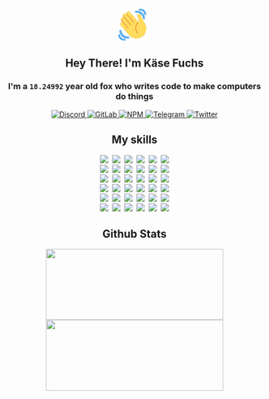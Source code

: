 <div><p align=center><img src=./resources/images/wave.gif width=64px height=64px></p><h2 align=center>Hey There! I'm Käse Fuchs</h2><h3 align=center>I'm a <code>18.24992</code> year old fox who writes code to make computers do things</h3><p align=center><a href=https://discord.com/users/507526681125322772><img alt=Discord src="https://img.shields.io/badge/Discord-5865F2?logo=discord&logoColor=white&style=flat-square#85ff83a23aec62ed48317220519fa920"> </a><a href=https://gitlab.com/kasefuchs><img alt=GitLab src="https://img.shields.io/badge/GitLab-330F63?logo=gitlab&logoColor=white&style=flat-square#85ff83a23aec62ed48317220519fa920"> </a><a href=https://npmjs.com/~kasefuchs><img alt=NPM src="https://img.shields.io/badge/NPM-CB3837?logo=npm&logoColor=white&style=flat-square#85ff83a23aec62ed48317220519fa920"> </a><a href=https://t.me/kasefuchs><img alt=Telegram src="https://img.shields.io/badge/Telegram-2CA5E0?logo=telegram&logoColor=white&style=flat-square#85ff83a23aec62ed48317220519fa920"> </a><a href=https://twitter.com/kasefuchs><img alt=Twitter src="https://img.shields.io/badge/Twitter-1DA1F2?logo=twitter&logoColor=white&style=flat-square#85ff83a23aec62ed48317220519fa920"></a></p><h2 align=center>My skills</h2><p align=center><a href=https://aws.amazon.com/ ><picture><source srcset="https://skillicons.dev/icons?i=aws&theme=dark#85ff83a23aec62ed48317220519fa920" media="(prefers-color-scheme: dark)"><source srcset="https://skillicons.dev/icons?i=aws&theme=light#85ff83a23aec62ed48317220519fa920" media="(prefers-color-scheme: light), (prefers-color-scheme: no-preference)"><img src="https://skillicons.dev/icons?i=aws&theme=light#85ff83a23aec62ed48317220519fa920"></picture></a>&nbsp;&nbsp;<a href=https://en.wikipedia.org/wiki/Bash_(Unix_shell)><picture><source srcset="https://skillicons.dev/icons?i=bash&theme=dark#85ff83a23aec62ed48317220519fa920" media="(prefers-color-scheme: dark)"><source srcset="https://skillicons.dev/icons?i=bash&theme=light#85ff83a23aec62ed48317220519fa920" media="(prefers-color-scheme: light), (prefers-color-scheme: no-preference)"><img src="https://skillicons.dev/icons?i=bash&theme=light#85ff83a23aec62ed48317220519fa920"></picture></a>&nbsp;&nbsp;<a href=https://discord.com/developers/docs><picture><source srcset="https://skillicons.dev/icons?i=bots&theme=dark#85ff83a23aec62ed48317220519fa920" media="(prefers-color-scheme: dark)"><source srcset="https://skillicons.dev/icons?i=bots&theme=light#85ff83a23aec62ed48317220519fa920" media="(prefers-color-scheme: light), (prefers-color-scheme: no-preference)"><img src="https://skillicons.dev/icons?i=bots&theme=light#85ff83a23aec62ed48317220519fa920"></picture></a>&nbsp;&nbsp;<a href=https://www.cloudflare.com/ ><picture><source srcset="https://skillicons.dev/icons?i=cloudflare&theme=dark#85ff83a23aec62ed48317220519fa920" media="(prefers-color-scheme: dark)"><source srcset="https://skillicons.dev/icons?i=cloudflare&theme=light#85ff83a23aec62ed48317220519fa920" media="(prefers-color-scheme: light), (prefers-color-scheme: no-preference)"><img src="https://skillicons.dev/icons?i=cloudflare&theme=light#85ff83a23aec62ed48317220519fa920"></picture></a>&nbsp;&nbsp;<a href=https://en.wikipedia.org/wiki/CSS><picture><source srcset="https://skillicons.dev/icons?i=css&theme=dark#85ff83a23aec62ed48317220519fa920" media="(prefers-color-scheme: dark)"><source srcset="https://skillicons.dev/icons?i=css&theme=light#85ff83a23aec62ed48317220519fa920" media="(prefers-color-scheme: light), (prefers-color-scheme: no-preference)"><img src="https://skillicons.dev/icons?i=css&theme=light#85ff83a23aec62ed48317220519fa920"></picture></a>&nbsp;&nbsp;<a href=https://www.docker.com/ ><picture><source srcset="https://skillicons.dev/icons?i=docker&theme=dark#85ff83a23aec62ed48317220519fa920" media="(prefers-color-scheme: dark)"><source srcset="https://skillicons.dev/icons?i=docker&theme=light#85ff83a23aec62ed48317220519fa920" media="(prefers-color-scheme: light), (prefers-color-scheme: no-preference)"><img src="https://skillicons.dev/icons?i=docker&theme=light#85ff83a23aec62ed48317220519fa920"></picture></a><br><a href=https://www.electronjs.org/ ><picture><source srcset="https://skillicons.dev/icons?i=electron&theme=dark#85ff83a23aec62ed48317220519fa920" media="(prefers-color-scheme: dark)"><source srcset="https://skillicons.dev/icons?i=electron&theme=light#85ff83a23aec62ed48317220519fa920" media="(prefers-color-scheme: light), (prefers-color-scheme: no-preference)"><img src="https://skillicons.dev/icons?i=electron&theme=light#85ff83a23aec62ed48317220519fa920"></picture></a>&nbsp;&nbsp;<a href=https://expressjs.com/ ><picture><source srcset="https://skillicons.dev/icons?i=express&theme=dark#85ff83a23aec62ed48317220519fa920" media="(prefers-color-scheme: dark)"><source srcset="https://skillicons.dev/icons?i=express&theme=light#85ff83a23aec62ed48317220519fa920" media="(prefers-color-scheme: light), (prefers-color-scheme: no-preference)"><img src="https://skillicons.dev/icons?i=express&theme=light#85ff83a23aec62ed48317220519fa920"></picture></a>&nbsp;&nbsp;<a href=https://www.figma.com/ ><picture><source srcset="https://skillicons.dev/icons?i=figma&theme=dark#85ff83a23aec62ed48317220519fa920" media="(prefers-color-scheme: dark)"><source srcset="https://skillicons.dev/icons?i=figma&theme=light#85ff83a23aec62ed48317220519fa920" media="(prefers-color-scheme: light), (prefers-color-scheme: no-preference)"><img src="https://skillicons.dev/icons?i=figma&theme=light#85ff83a23aec62ed48317220519fa920"></picture></a>&nbsp;&nbsp;<a href=https://firebase.google.com/ ><picture><source srcset="https://skillicons.dev/icons?i=firebase&theme=dark#85ff83a23aec62ed48317220519fa920" media="(prefers-color-scheme: dark)"><source srcset="https://skillicons.dev/icons?i=firebase&theme=light#85ff83a23aec62ed48317220519fa920" media="(prefers-color-scheme: light), (prefers-color-scheme: no-preference)"><img src="https://skillicons.dev/icons?i=firebase&theme=light#85ff83a23aec62ed48317220519fa920"></picture></a>&nbsp;&nbsp;<a href=https://flask.palletsprojects.com/ ><picture><source srcset="https://skillicons.dev/icons?i=flask&theme=dark#85ff83a23aec62ed48317220519fa920" media="(prefers-color-scheme: dark)"><source srcset="https://skillicons.dev/icons?i=flask&theme=light#85ff83a23aec62ed48317220519fa920" media="(prefers-color-scheme: light), (prefers-color-scheme: no-preference)"><img src="https://skillicons.dev/icons?i=flask&theme=light#85ff83a23aec62ed48317220519fa920"></picture></a>&nbsp;&nbsp;<a href=https://cloud.google.com/ ><picture><source srcset="https://skillicons.dev/icons?i=gcp&theme=dark#85ff83a23aec62ed48317220519fa920" media="(prefers-color-scheme: dark)"><source srcset="https://skillicons.dev/icons?i=gcp&theme=light#85ff83a23aec62ed48317220519fa920" media="(prefers-color-scheme: light), (prefers-color-scheme: no-preference)"><img src="https://skillicons.dev/icons?i=gcp&theme=light#85ff83a23aec62ed48317220519fa920"></picture></a><br><a href=https://git-scm.com/ ><picture><source srcset="https://skillicons.dev/icons?i=git&theme=dark#85ff83a23aec62ed48317220519fa920" media="(prefers-color-scheme: dark)"><source srcset="https://skillicons.dev/icons?i=git&theme=light#85ff83a23aec62ed48317220519fa920" media="(prefers-color-scheme: light), (prefers-color-scheme: no-preference)"><img src="https://skillicons.dev/icons?i=git&theme=light#85ff83a23aec62ed48317220519fa920"></picture></a>&nbsp;&nbsp;<a href=https://github.com/ ><picture><source srcset="https://skillicons.dev/icons?i=github&theme=dark#85ff83a23aec62ed48317220519fa920" media="(prefers-color-scheme: dark)"><source srcset="https://skillicons.dev/icons?i=github&theme=light#85ff83a23aec62ed48317220519fa920" media="(prefers-color-scheme: light), (prefers-color-scheme: no-preference)"><img src="https://skillicons.dev/icons?i=github&theme=light#85ff83a23aec62ed48317220519fa920"></picture></a>&nbsp;&nbsp;<a href=https://gitlab.com/ ><picture><source srcset="https://skillicons.dev/icons?i=gitlab&theme=dark#85ff83a23aec62ed48317220519fa920" media="(prefers-color-scheme: dark)"><source srcset="https://skillicons.dev/icons?i=gitlab&theme=light#85ff83a23aec62ed48317220519fa920" media="(prefers-color-scheme: light), (prefers-color-scheme: no-preference)"><img src="https://skillicons.dev/icons?i=gitlab&theme=light#85ff83a23aec62ed48317220519fa920"></picture></a>&nbsp;&nbsp;<a href=https://www.heroku.com/ ><picture><source srcset="https://skillicons.dev/icons?i=heroku&theme=dark#85ff83a23aec62ed48317220519fa920" media="(prefers-color-scheme: dark)"><source srcset="https://skillicons.dev/icons?i=heroku&theme=light#85ff83a23aec62ed48317220519fa920" media="(prefers-color-scheme: light), (prefers-color-scheme: no-preference)"><img src="https://skillicons.dev/icons?i=heroku&theme=light#85ff83a23aec62ed48317220519fa920"></picture></a>&nbsp;&nbsp;<a href=https://en.wikipedia.org/wiki/HTML><picture><source srcset="https://skillicons.dev/icons?i=html&theme=dark#85ff83a23aec62ed48317220519fa920" media="(prefers-color-scheme: dark)"><source srcset="https://skillicons.dev/icons?i=html&theme=light#85ff83a23aec62ed48317220519fa920" media="(prefers-color-scheme: light), (prefers-color-scheme: no-preference)"><img src="https://skillicons.dev/icons?i=html&theme=light#85ff83a23aec62ed48317220519fa920"></picture></a>&nbsp;&nbsp;<a href=https://en.wikipedia.org/wiki/JavaScript><picture><source srcset="https://skillicons.dev/icons?i=js&theme=dark#85ff83a23aec62ed48317220519fa920" media="(prefers-color-scheme: dark)"><source srcset="https://skillicons.dev/icons?i=js&theme=light#85ff83a23aec62ed48317220519fa920" media="(prefers-color-scheme: light), (prefers-color-scheme: no-preference)"><img src="https://skillicons.dev/icons?i=js&theme=light#85ff83a23aec62ed48317220519fa920"></picture></a><br><a href=https://en.wikipedia.org/wiki/Linux><picture><source srcset="https://skillicons.dev/icons?i=linux&theme=dark#85ff83a23aec62ed48317220519fa920" media="(prefers-color-scheme: dark)"><source srcset="https://skillicons.dev/icons?i=linux&theme=light#85ff83a23aec62ed48317220519fa920" media="(prefers-color-scheme: light), (prefers-color-scheme: no-preference)"><img src="https://skillicons.dev/icons?i=linux&theme=light#85ff83a23aec62ed48317220519fa920"></picture></a>&nbsp;&nbsp;<a href=https://mui.com/ ><picture><source srcset="https://skillicons.dev/icons?i=materialui&theme=dark#85ff83a23aec62ed48317220519fa920" media="(prefers-color-scheme: dark)"><source srcset="https://skillicons.dev/icons?i=materialui&theme=light#85ff83a23aec62ed48317220519fa920" media="(prefers-color-scheme: light), (prefers-color-scheme: no-preference)"><img src="https://skillicons.dev/icons?i=materialui&theme=light#85ff83a23aec62ed48317220519fa920"></picture></a>&nbsp;&nbsp;<a href=https://en.wikipedia.org/wiki/Markdown><picture><source srcset="https://skillicons.dev/icons?i=md&theme=dark#85ff83a23aec62ed48317220519fa920" media="(prefers-color-scheme: dark)"><source srcset="https://skillicons.dev/icons?i=md&theme=light#85ff83a23aec62ed48317220519fa920" media="(prefers-color-scheme: light), (prefers-color-scheme: no-preference)"><img src="https://skillicons.dev/icons?i=md&theme=light#85ff83a23aec62ed48317220519fa920"></picture></a>&nbsp;&nbsp;<a href=https://www.mongodb.com/ ><picture><source srcset="https://skillicons.dev/icons?i=mongodb&theme=dark#85ff83a23aec62ed48317220519fa920" media="(prefers-color-scheme: dark)"><source srcset="https://skillicons.dev/icons?i=mongodb&theme=light#85ff83a23aec62ed48317220519fa920" media="(prefers-color-scheme: light), (prefers-color-scheme: no-preference)"><img src="https://skillicons.dev/icons?i=mongodb&theme=light#85ff83a23aec62ed48317220519fa920"></picture></a>&nbsp;&nbsp;<a href=https://www.mysql.com/ ><picture><source srcset="https://skillicons.dev/icons?i=mysql&theme=dark#85ff83a23aec62ed48317220519fa920" media="(prefers-color-scheme: dark)"><source srcset="https://skillicons.dev/icons?i=mysql&theme=light#85ff83a23aec62ed48317220519fa920" media="(prefers-color-scheme: light), (prefers-color-scheme: no-preference)"><img src="https://skillicons.dev/icons?i=mysql&theme=light#85ff83a23aec62ed48317220519fa920"></picture></a>&nbsp;&nbsp;<a href=https://nextjs.org/ ><picture><source srcset="https://skillicons.dev/icons?i=nextjs&theme=dark#85ff83a23aec62ed48317220519fa920" media="(prefers-color-scheme: dark)"><source srcset="https://skillicons.dev/icons?i=nextjs&theme=light#85ff83a23aec62ed48317220519fa920" media="(prefers-color-scheme: light), (prefers-color-scheme: no-preference)"><img src="https://skillicons.dev/icons?i=nextjs&theme=light#85ff83a23aec62ed48317220519fa920"></picture></a><br><a href=https://nodejs.org/en/ ><picture><source srcset="https://skillicons.dev/icons?i=nodejs&theme=dark#85ff83a23aec62ed48317220519fa920" media="(prefers-color-scheme: dark)"><source srcset="https://skillicons.dev/icons?i=nodejs&theme=light#85ff83a23aec62ed48317220519fa920" media="(prefers-color-scheme: light), (prefers-color-scheme: no-preference)"><img src="https://skillicons.dev/icons?i=nodejs&theme=light#85ff83a23aec62ed48317220519fa920"></picture></a>&nbsp;&nbsp;<a href=https://www.postgresql.org/ ><picture><source srcset="https://skillicons.dev/icons?i=postgres&theme=dark#85ff83a23aec62ed48317220519fa920" media="(prefers-color-scheme: dark)"><source srcset="https://skillicons.dev/icons?i=postgres&theme=light#85ff83a23aec62ed48317220519fa920" media="(prefers-color-scheme: light), (prefers-color-scheme: no-preference)"><img src="https://skillicons.dev/icons?i=postgres&theme=light#85ff83a23aec62ed48317220519fa920"></picture></a>&nbsp;&nbsp;<a href=https://learn.microsoft.com/en-us/powershell/ ><picture><source srcset="https://skillicons.dev/icons?i=powershell&theme=dark#85ff83a23aec62ed48317220519fa920" media="(prefers-color-scheme: dark)"><source srcset="https://skillicons.dev/icons?i=powershell&theme=light#85ff83a23aec62ed48317220519fa920" media="(prefers-color-scheme: light), (prefers-color-scheme: no-preference)"><img src="https://skillicons.dev/icons?i=powershell&theme=light#85ff83a23aec62ed48317220519fa920"></picture></a>&nbsp;&nbsp;<a href=https://www.python.org/ ><picture><source srcset="https://skillicons.dev/icons?i=py&theme=dark#85ff83a23aec62ed48317220519fa920" media="(prefers-color-scheme: dark)"><source srcset="https://skillicons.dev/icons?i=py&theme=light#85ff83a23aec62ed48317220519fa920" media="(prefers-color-scheme: light), (prefers-color-scheme: no-preference)"><img src="https://skillicons.dev/icons?i=py&theme=light#85ff83a23aec62ed48317220519fa920"></picture></a>&nbsp;&nbsp;<a href=https://www.raspberrypi.org/ ><picture><source srcset="https://skillicons.dev/icons?i=raspberrypi&theme=dark#85ff83a23aec62ed48317220519fa920" media="(prefers-color-scheme: dark)"><source srcset="https://skillicons.dev/icons?i=raspberrypi&theme=light#85ff83a23aec62ed48317220519fa920" media="(prefers-color-scheme: light), (prefers-color-scheme: no-preference)"><img src="https://skillicons.dev/icons?i=raspberrypi&theme=light#85ff83a23aec62ed48317220519fa920"></picture></a>&nbsp;&nbsp;<a href=https://reactjs.org/ ><picture><source srcset="https://skillicons.dev/icons?i=react&theme=dark#85ff83a23aec62ed48317220519fa920" media="(prefers-color-scheme: dark)"><source srcset="https://skillicons.dev/icons?i=react&theme=light#85ff83a23aec62ed48317220519fa920" media="(prefers-color-scheme: light), (prefers-color-scheme: no-preference)"><img src="https://skillicons.dev/icons?i=react&theme=light#85ff83a23aec62ed48317220519fa920"></picture></a><br><a href=https://redux.js.org/ ><picture><source srcset="https://skillicons.dev/icons?i=redux&theme=dark#85ff83a23aec62ed48317220519fa920" media="(prefers-color-scheme: dark)"><source srcset="https://skillicons.dev/icons?i=redux&theme=light#85ff83a23aec62ed48317220519fa920" media="(prefers-color-scheme: light), (prefers-color-scheme: no-preference)"><img src="https://skillicons.dev/icons?i=redux&theme=light#85ff83a23aec62ed48317220519fa920"></picture></a>&nbsp;&nbsp;<a href=https://en.wikipedia.org/wiki/Regular_expression><picture><source srcset="https://skillicons.dev/icons?i=regex&theme=dark#85ff83a23aec62ed48317220519fa920" media="(prefers-color-scheme: dark)"><source srcset="https://skillicons.dev/icons?i=regex&theme=light#85ff83a23aec62ed48317220519fa920" media="(prefers-color-scheme: light), (prefers-color-scheme: no-preference)"><img src="https://skillicons.dev/icons?i=regex&theme=light#85ff83a23aec62ed48317220519fa920"></picture></a>&nbsp;&nbsp;<a href=https://en.wikipedia.org/wiki/Sass_(stylesheet_language)><picture><source srcset="https://skillicons.dev/icons?i=sass&theme=dark#85ff83a23aec62ed48317220519fa920" media="(prefers-color-scheme: dark)"><source srcset="https://skillicons.dev/icons?i=sass&theme=light#85ff83a23aec62ed48317220519fa920" media="(prefers-color-scheme: light), (prefers-color-scheme: no-preference)"><img src="https://skillicons.dev/icons?i=sass&theme=light#85ff83a23aec62ed48317220519fa920"></picture></a>&nbsp;&nbsp;<a href=https://www.typescriptlang.org/ ><picture><source srcset="https://skillicons.dev/icons?i=ts&theme=dark#85ff83a23aec62ed48317220519fa920" media="(prefers-color-scheme: dark)"><source srcset="https://skillicons.dev/icons?i=ts&theme=light#85ff83a23aec62ed48317220519fa920" media="(prefers-color-scheme: light), (prefers-color-scheme: no-preference)"><img src="https://skillicons.dev/icons?i=ts&theme=light#85ff83a23aec62ed48317220519fa920"></picture></a>&nbsp;&nbsp;<a href=https://unity.com/ ><picture><source srcset="https://skillicons.dev/icons?i=unity&theme=dark#85ff83a23aec62ed48317220519fa920" media="(prefers-color-scheme: dark)"><source srcset="https://skillicons.dev/icons?i=unity&theme=light#85ff83a23aec62ed48317220519fa920" media="(prefers-color-scheme: light), (prefers-color-scheme: no-preference)"><img src="https://skillicons.dev/icons?i=unity&theme=light#85ff83a23aec62ed48317220519fa920"></picture></a>&nbsp;&nbsp;<a href=https://workers.cloudflare.com/ ><picture><source srcset="https://skillicons.dev/icons?i=workers&theme=dark#85ff83a23aec62ed48317220519fa920" media="(prefers-color-scheme: dark)"><source srcset="https://skillicons.dev/icons?i=workers&theme=light#85ff83a23aec62ed48317220519fa920" media="(prefers-color-scheme: light), (prefers-color-scheme: no-preference)"><img src="https://skillicons.dev/icons?i=workers&theme=light#85ff83a23aec62ed48317220519fa920"></picture></a><br></p><h2 align=center>Github Stats</h2><p align=center><picture><source srcset="https://github-readme-stats-kasefuchs.vercel.app/api/?count_private=true&hide_border=true&hide_rank=true&line_height=20&hide_title=true&username=Kasefuchs&theme=dark#85ff83a23aec62ed48317220519fa920" media="(prefers-color-scheme: dark)"><source srcset="https://github-readme-stats-kasefuchs.vercel.app/api/?count_private=true&hide_border=true&hide_rank=true&line_height=20&hide_title=true&username=Kasefuchs&theme=light#85ff83a23aec62ed48317220519fa920" media="(prefers-color-scheme: light), (prefers-color-scheme: no-preference)"><img align=middle width=350 height=140 src="https://github-readme-stats-kasefuchs.vercel.app/api/?count_private=true&hide_border=true&hide_rank=true&line_height=20&hide_title=true&username=Kasefuchs&theme=light#85ff83a23aec62ed48317220519fa920"></picture><picture><source srcset="https://github-readme-stats-kasefuchs.vercel.app/api/top-langs/?count_private=true&hide_border=true&layout=compact&username=Kasefuchs&theme=dark#85ff83a23aec62ed48317220519fa920" media="(prefers-color-scheme: dark)"><source srcset="https://github-readme-stats-kasefuchs.vercel.app/api/top-langs/?count_private=true&hide_border=true&layout=compact&username=Kasefuchs&theme=light#85ff83a23aec62ed48317220519fa920" media="(prefers-color-scheme: light), (prefers-color-scheme: no-preference)"><img align=middle width=350 height=140 src="https://github-readme-stats-kasefuchs.vercel.app/api/top-langs/?count_private=true&hide_border=true&layout=compact&username=Kasefuchs&theme=light#85ff83a23aec62ed48317220519fa920"></picture></p><img src="https://hit.yhype.me/github/profile?user_id=64592097#85ff83a23aec62ed48317220519fa920" alt=""></div>